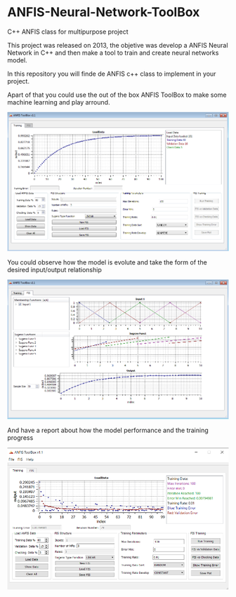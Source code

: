 # ANFIS-Neural-Network-ToolBox
C++ ANFIS  class for multipurpose project

This project was released on 2013, the objetive was develop a ANFIS Neural Network in C++ and then make a tool to train and create neural networks model.

In this repository you will finde de ANFIS c++ class to implement in your project.

Apart of that you could use the out of the box ANFIS ToolBox to make some machine learning and play arround.

![ANFIS ToolBox](/images/load_data.png)

You could observe how the model is evolute and take the form of the desired input/output relationship

![ANFIS memberships](/images/anfis.png)

And have a report about how the model performance and the training progress

![ANFIS training](/images/training.png)
